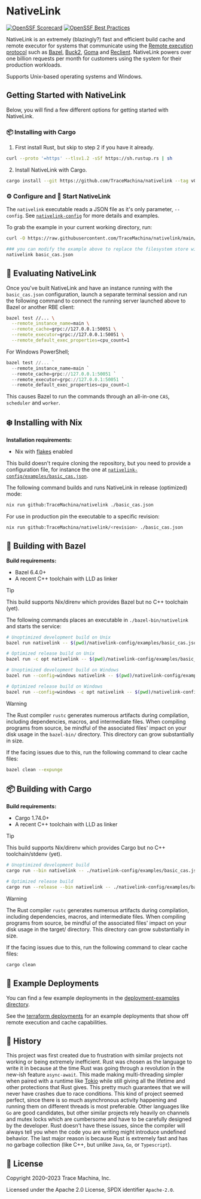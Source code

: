 # NativeLink

[![OpenSSF Scorecard](https://api.securityscorecards.dev/projects/github.com/TraceMachina/nativelink/badge)](https://securityscorecards.dev/viewer/?uri=github.com/TraceMachina/nativelink)
[![OpenSSF Best Practices](https://www.bestpractices.dev/projects/8050/badge)](https://www.bestpractices.dev/projects/8050)

NativeLink is an extremely (blazingly?) fast and efficient build cache and
remote executor for systems that communicate using the [Remote execution
protocol](https://github.com/bazelbuild/remote-apis/blob/main/build/bazel/remote/execution/v2/remote_execution.proto) such as [Bazel](https://bazel.build), [Buck2](https://buck2.build), [Goma](https://chromium.googlesource.com/infra/goma/client/) and
[Reclient](https://github.com/bazelbuild/reclient). NativeLink powers over one billion requests per month for customers using the system for their  production workloads.

Supports Unix-based operating systems and Windows.

## Getting Started with NativeLink

Below, you will find a few different options for getting started with NativeLink.


### 📦 Installing with Cargo

1. First install Rust, but skip to step 2 if you have it already.
```bash
curl --proto '=https' --tlsv1.2 -sSf https://sh.rustup.rs | sh
```
2. Install NativeLink with Cargo.
```bash
cargo install --git https://github.com/TraceMachina/nativelink --tag v0.2.0
```

### ⚙️ Configure and 🦾 Start NativeLink

The `nativelink` executable reads a JSON file as it's only parameter,
`--config`. See [`nativelink-config`](./nativelink-config/examples/basic_cas.json)
for more details and examples.

To grab the example in your current working directory, run:

```bash
curl -O https://raw.githubusercontent.com/TraceMachina/nativelink/main/nativelink-config/examples/basic_cas.json

### you can modify the example above to replace the filesystem store with the memory store if you favor speed over data durability.
nativelink basic_cas.json
```

## 🧪 Evaluating NativeLink

Once you've built NativeLink and have an instance running with the
`basic_cas.json` configuration, launch a separate terminal session and run the
following command to connect the running server launched above to Bazel or
another RBE client:

```sh
bazel test //... \
  --remote_instance_name=main \
  --remote_cache=grpc://127.0.0.1:50051 \
  --remote_executor=grpc://127.0.0.1:50051 \
  --remote_default_exec_properties=cpu_count=1
```

For Windows PowerShell;

```powershell
bazel test //... `
  --remote_instance_name=main `
  --remote_cache=grpc://127.0.0.1:50051 `
  --remote_executor=grpc://127.0.0.1:50051 `
  --remote_default_exec_properties=cpu_count=1
```
This causes Bazel to run the commands through an all-in-one `CAS`, `scheduler`
and `worker`.

## ❄️ Installing with Nix

**Installation requirements:**

* Nix with [flakes](https://nixos.wiki/wiki/Flakes) enabled

This build doesn't require cloning the repository, but you need to provide a
configuration file, for instance the one at [`nativelink-config/examples/basic_cas.json`](./nativelink-config/examples/basic_cas.json).

The following command builds and runs NativeLink in release (optimized) mode:

```sh
nix run github:TraceMachina/nativelink ./basic_cas.json
```

For use in production pin the executable to a specific revision:

```sh
nix run github:TraceMachina/nativelink/<revision> ./basic_cas.json
```

## 🌱 Building with Bazel

**Build requirements:**

* Bazel 6.4.0+
* A recent C++ toolchain with LLD as linker

> [!TIP]
> This build supports Nix/direnv which provides Bazel but no C++ toolchain
> (yet).

The following commands places an executable in `./bazel-bin/nativelink` and
starts the service:

```sh
# Unoptimized development build on Unix
bazel run nativelink -- $(pwd)/nativelink-config/examples/basic_cas.json

# Optimized release build on Unix
bazel run -c opt nativelink -- $(pwd)/nativelink-config/examples/basic_cas.json

# Unoptimized development build on Windows
bazel run --config=windows nativelink -- $(pwd)/nativelink-config/examples/basic_cas.json

# Optimized release build on Windows
bazel run --config=windows -c opt nativelink -- $(pwd)/nativelink-config/examples/basic_cas.json
```

> [!WARNING]
> The Rust compiler `rustc` generates numerous artifacts during compilation,
> including dependencies, macros, and intermediate files.
> When compiling programs from source, be mindful of the associated files'
> impact on your disk usage in the `bazel-bin/` directory.
> This directory can grow substantially in size.
>
> If the facing issues due to this, run the following command
> to clear cache files:
> ```sh
> bazel clean --expunge
> ```

## 📦 Building with Cargo

**Build requirements:**

* Cargo 1.74.0+
* A recent C++ toolchain with LLD as linker

> [!TIP]
> This build supports Nix/direnv which provides Cargo but no C++
> toolchain/stdenv (yet).

```bash
# Unoptimized development build
cargo run --bin nativelink -- ./nativelink-config/examples/basic_cas.json

# Optimized release build
cargo run --release --bin nativelink -- ./nativelink-config/examples/basic_cas.json
```

> [!WARNING]
> The Rust compiler `rustc` generates numerous artifacts during compilation,
> including dependencies, macros, and intermediate files.
> When compiling programs from source, be mindful of the associated files'
> impact on your disk usage in the target/ directory.
> This directory can grow substantially in size.
>
> If the facing issues due to this, run the following command
> to clear cache files:
> ```sh
> cargo clean
> ```

## 🚀 Example Deployments

You can find a few example deployments in the [deployment-examples directory](./deployment-examples).

See the [terraform deployments](./deployment-examples/terraform) for an example
deployments that show off remote execution and cache capabilities.

## 🏺 History

This project was first created due to frustration with similar projects not
working or being extremely inefficient. Rust was chosen as the language to write
it in because at the time Rust was going through a revolution in the new-ish
feature `async-await`. This made making multi-threading simpler when
paired with a runtime like [Tokio](https://github.com/tokio-rs/tokio) while
still giving all the lifetime and other protections that Rust gives. This pretty
much guarantees that we will never have crashes due to race conditions. This
kind of project seemed perfect, since there is so much asynchronous activity
happening and running them on different threads is most preferable. Other
languages like `Go` are good candidates, but other similar projects rely heavily
on channels and mutex locks which are cumbersome and have to be carefully
designed by the developer. Rust doesn't have these issues, since the compiler
will always tell you when the code you are writing might introduce undefined
behavior. The last major reason is because Rust is extremely fast and has no
garbage collection (like C++, but unlike `Java`, `Go`, or `Typescript`).

## 📜 License

Copyright 2020–2023 Trace Machina, Inc.

Licensed under the Apache 2.0 License, SPDX identifier `Apache-2.0`.
